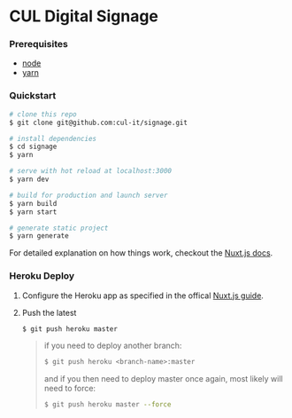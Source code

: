 # CUL Digital Signage

### Prerequisites
* [node](http://nodejs.org)
* [yarn](https://yarnpkg.com)

### Quickstart

``` bash
# clone this repo
$ git clone git@github.com:cul-it/signage.git

# install dependencies
$ cd signage
$ yarn

# serve with hot reload at localhost:3000
$ yarn dev

# build for production and launch server
$ yarn build
$ yarn start

# generate static project
$ yarn generate
```

For detailed explanation on how things work, checkout the [Nuxt.js docs](https://github.com/nuxt/nuxt.js).

### Heroku Deploy

1. Configure the Heroku app as specified in the offical [Nuxt.js guide](https://nuxtjs.org/faq/heroku-deployment).

1. Push the latest

   ```sh
   $ git push heroku master
   ```

   > if you need to deploy another branch:
   > ```sh
   > $ git push heroku <branch-name>:master
   > ```
   >
   > and if you then need to deploy master once again, most likely will need to force:
   > ```sh
   > $ git push heroku master --force
   > ```

